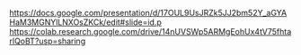 https://docs.google.com/presentation/d/17OUL9UsJRZk5JJ2bm52Y_aGYAHaM3MGNYlLNXOsZKCk/edit#slide=id.p
https://colab.research.google.com/drive/14nUVSWp5ARMgEohUx4tV75fhtarlQoBT?usp=sharing
